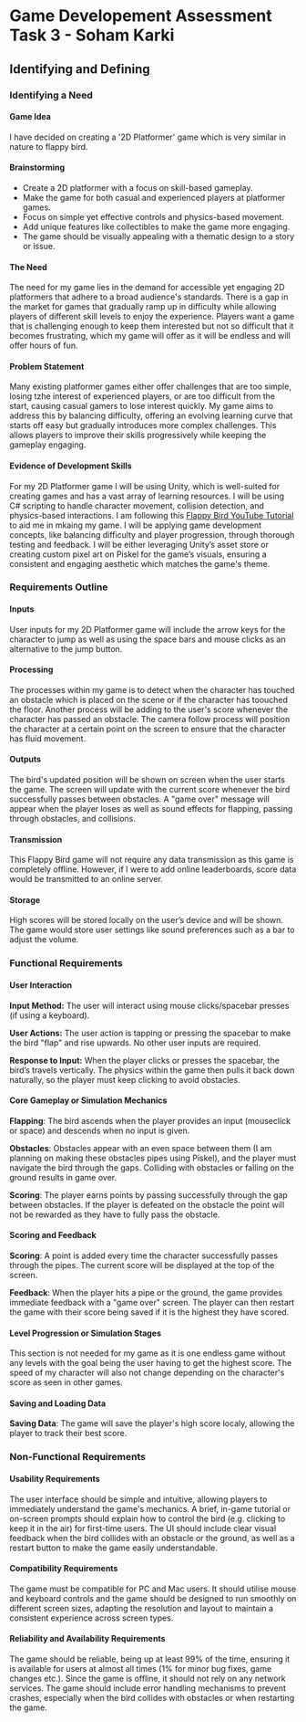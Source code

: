 # Game Developement Assessment Task 3 - Soham Karki

## Identifying and Defining

### Identifying a Need

#### Game Idea

I have decided on creating a '2D Platformer' game which is very similar in nature to flappy bird.

#### Brainstorming

* Create a 2D platformer with a focus on skill-based gameplay.
* Make the game for both casual and experienced players at platformer games.
* Focus on simple yet effective controls and physics-based movement.
* Add unique features like collectibles to make the game more engaging.
* The game should be visually appealing with a thematic design to a story or issue.

#### The Need

The need for my game lies in the demand for accessible yet engaging 2D platformers that adhere to a broad audience's standards. There is a gap in the market for games that gradually ramp up in difficulty while allowing players of different skill levels to enjoy the experience. Players want a game that is challenging enough to keep them interested but not so difficult that it becomes frustrating, which my game will offer as it will be endless and will offer hours of fun.

#### Problem Statement

Many existing platformer games either offer challenges that are too simple, losing tzhe interest of experienced players, or are too difficult from the start, causing casual gamers to lose interest quickly. My game aims to address this by balancing difficulty, offering an evolving learning curve that starts off easy but gradually introduces more complex challenges. This allows players to improve their skills progressively while keeping the gameplay engaging.

#### Evidence of Development Skills

For my 2D Platformer game I will be using Unity, which is well-suited for creating games and has a vast array of learning resources. I will be using C# scripting to handle character movement, collision detection, and physics-based interactions. I am following this [Flappy Bird YouTube Tutorial](https://youtu.be/ihvBiJ1oC9U) to aid me in mkaing my game. I will be applying game development concepts, like balancing difficulty and player progression, through thorough testing and feedback. I will be either leveraging Unity’s asset store or creating custom pixel art on Piskel for the game’s visuals, ensuring a consistent and engaging aesthetic which matches the game's theme.

### Requirements Outline

#### Inputs

User inputs for my 2D Platformer game will include the arrow keys for the character to jump as well as using the space bars and mouse clicks as an alternative to the jump button.

#### Processing

The processes within my game is to detect when the character has touched an obstacle which is placed on the scene or if the character has toouched the floor. Another process will be adding to the user's score whenever the character has passed an obstacle. The camera follow process will position the character at a certain point on the screen to ensure that the character has fluid movement.

#### Outputs

The bird's updated position will be shown on screen when the user starts the game. The screen will update with the current score whenever the bird successfully passes between obstacles. A "game over" message will appear when the player loses as well as sound effects for flapping, passing through obstacles, and collisions.

#### Transmission

This Flappy Bird game will not require any data transmission as this game is completely offline. However, if I were to add online leaderboards, score data would be transmitted to an online server.

#### Storage

High scores will be stored locally on the user’s device and will be shown. The game would store user settings like sound preferences such as a bar to adjust the volume.

### Functional Requirements

#### User Interaction

**Input Method:** The user will interact using mouse clicks/spacebar presses (if using a keyboard).

**User Actions:** The user action is tapping or pressing the spacebar to make the bird "flap" and rise upwards. No other user inputs are required.

**Response to Input:** When the player clicks or presses the spacebar, the bird’s travels vertically. The physics within the game then pulls it back down naturally, so the player must keep clicking to avoid obstacles.

#### Core Gameplay or Simulation Mechanics

**Flapping**: The bird ascends when the player provides an input (mouseclick or space) and descends when no input is given.

**Obstacles**: Obstacles appear with an even space between them (I am planning on making these obstacles pipes using Piskel), and the player must navigate the bird through the gaps. Colliding with obstacles or falling on the ground results in game over.

**Scoring**: The player earns points by passing successfully through the gap between obstacles. If the player is defeated on the obstacle the point will not be rewarded as they have to fully pass the obstacle.

#### Scoring and Feedback

**Scoring**: A point is added every time the character successfully passes through the pipes. The current score will be displayed at the top of the screen.

**Feedback**: When the player hits a pipe or the ground, the game provides immediate feedback with a "game over" screen. The player can then restart the game with their score being saved if it is the highest they have scored.

#### Level Progression or Simulation Stages

This section is not needed for my game as it is one endless game without any levels with the goal being the user having to get the highest score. The speed of my character will also not change depending on the character's score as seen in other games.

#### Saving and Loading Data

**Saving Data**: The game will save the player's high score localy, allowing the player to track their best score.

### Non-Functional Requirements

#### Usability Requirements

The user interface should be simple and intuitive, allowing players to immediately understand the game's mechanics. A brief, in-game tutorial or on-screen prompts should explain how to control the bird (e.g. clicking to keep it in the air) for first-time users. The UI should include clear visual feedback when the bird collides with an obstacle or the ground, as well as a restart button to make the game easily understandable.

#### Compatibility Requirements

The game must be compatible for PC and Mac users. It should utilise mouse and keyboard controls and the game should be designed to run smoothly on different screen sizes, adapting the resolution and layout to maintain a consistent experience across screen types.

#### Reliability and Availability Requirements

The game should be reliable, being up at least 99% of the time, ensuring it is available for users at almost all times (1% for minor bug fixes, game changes etc.). Since the game is offline, it should not rely on any network services. The game should include error handling mechanisms to prevent crashes, especially when the bird collides with obstacles or when restarting the game.